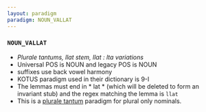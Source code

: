 ```yaml
---
layout: paradigm
paradigm: NOUN_VALLAT
---
```

### ` NOUN_VALLAT `

* _Plurale tantums, llat stem, llat : lta variations_
* Universal POS is NOUN and legacy POS is NOUN
* suffixes use back vowel harmony
* KOTUS paradigm used in their dictionary is 9-I
* The lemmas must end in * lat * (which will be deleted to form an invariant stub) and the regex matching the lemma is ` llat `
* This is a [plurale tantum](https://en.wikipedia.org/wiki/Plurale_tantum) paradigm for plural only nominals.
